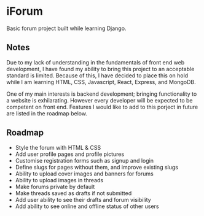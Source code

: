 # iForum
Basic forum project built while learning Django.

## Notes
Due to my lack of understanding in the fundamentals of front end web development, I have found my ability to bring this project to an acceptable standard is limited. Because of this, I have decided to place this on hold while I am learning HTML, CSS, Javascript, React, Express, and MongoDB.

One of my main interests is backend development; bringing functionality to a website is exhilarating. However every developer will be expected to be competent on front end. Features I would like to add to this porject in future are listed in the roadmap below.

## Roadmap
- Style the forum with HTML & CSS
- Add user profile pages and profile pictures
- Customise registration forms such as signup and login
- Define slugs for pages without them, and improve existing slugs
- Ability to upload cover images and banners for forums
- Ability to upload images in threads
- Make forums private by default
- Make threads saved as drafts if not submitted
- Add user ability to see their drafts and forum visibility
- Add ability to see online and offline status of other users
